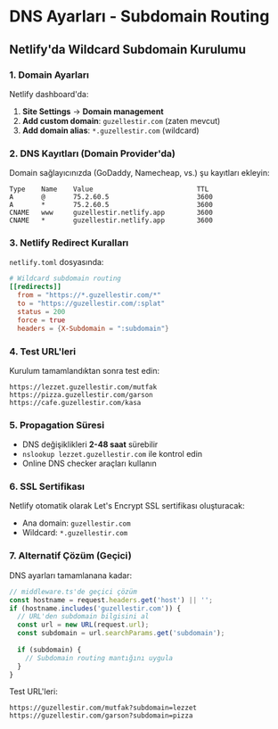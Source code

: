 # DNS Ayarları - Subdomain Routing

## Netlify'da Wildcard Subdomain Kurulumu

### 1. Domain Ayarları

Netlify dashboard'da:
1. **Site Settings** → **Domain management**
2. **Add custom domain**: `guzellestir.com` (zaten mevcut)
3. **Add domain alias**: `*.guzellestir.com` (wildcard)

### 2. DNS Kayıtları (Domain Provider'da)

Domain sağlayıcınızda (GoDaddy, Namecheap, vs.) şu kayıtları ekleyin:

```
Type    Name    Value                          TTL
A       @       75.2.60.5                      3600
A       *       75.2.60.5                      3600
CNAME   www     guzellestir.netlify.app        3600
CNAME   *       guzellestir.netlify.app        3600
```

### 3. Netlify Redirect Kuralları

`netlify.toml` dosyasında:

```toml
# Wildcard subdomain routing
[[redirects]]
  from = "https://*.guzellestir.com/*"
  to = "https://guzellestir.com/:splat"
  status = 200
  force = true
  headers = {X-Subdomain = ":subdomain"}
```

### 4. Test URL'leri

Kurulum tamamlandıktan sonra test edin:

```
https://lezzet.guzellestir.com/mutfak
https://pizza.guzellestir.com/garson
https://cafe.guzellestir.com/kasa
```

### 5. Propagation Süresi

- DNS değişiklikleri **2-48 saat** sürebilir
- `nslookup lezzet.guzellestir.com` ile kontrol edin
- Online DNS checker araçları kullanın

### 6. SSL Sertifikası

Netlify otomatik olarak Let's Encrypt SSL sertifikası oluşturacak:
- Ana domain: `guzellestir.com`
- Wildcard: `*.guzellestir.com`

### 7. Alternatif Çözüm (Geçici)

DNS ayarları tamamlanana kadar:

```javascript
// middleware.ts'de geçici çözüm
const hostname = request.headers.get('host') || '';
if (hostname.includes('guzellestir.com')) {
  // URL'den subdomain bilgisini al
  const url = new URL(request.url);
  const subdomain = url.searchParams.get('subdomain');
  
  if (subdomain) {
    // Subdomain routing mantığını uygula
  }
}
```

Test URL'leri:
```
https://guzellestir.com/mutfak?subdomain=lezzet
https://guzellestir.com/garson?subdomain=pizza
```
